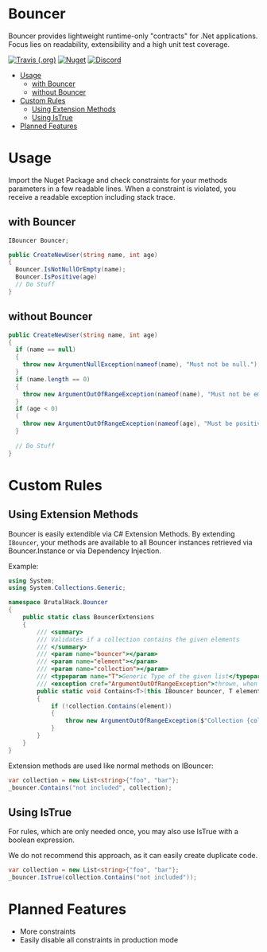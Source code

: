 # Bouncer
Bouncer provides lightweight runtime-only "contracts" for .Net applications. 
Focus lies on readability, extensibility and a high unit test coverage.

[![Travis (.org)](https://img.shields.io/travis/BrutalHack/Bouncer)](https://travis-ci.org/BrutalHack/Bouncer) [![Nuget](https://img.shields.io/nuget/v/BrutalHack.Bouncer?color=green)](https://www.nuget.org/packages/BrutalHack.Bouncer/) [![Discord](https://img.shields.io/discord/371412787731103746?label=Discord)](https://discord.gg/4FmEwGp)

- [Usage](#usage)
  * [with Bouncer](#with-bouncer)
  * [without Bouncer](#without-bouncer)
- [Custom Rules](#custom-rules)
  * [Using Extension Methods](#using-extension-methods)
  * [Using IsTrue](#using-istrue)
- [Planned Features](#planned-features)

# Usage

Import the Nuget Package and check constraints for your methods parameters in a few readable lines.
When a constraint is violated, you receive a readable exception including stack trace.

## with Bouncer
```cs
IBouncer Bouncer;

public CreateNewUser(string name, int age)
{
  Bouncer.IsNotNullOrEmpty(name);
  Bouncer.IsPositive(age)
  // Do Stuff
}
```

## without Bouncer
```cs
public CreateNewUser(string name, int age)
{
  if (name == null)
  {
    throw new ArgumentNullException(nameof(name), "Must not be null.");
  }
  if (name.length == 0)
  {
    throw new ArgumentOutOfRangeException(nameof(name), "Must not be empty.");
  }
  if (age < 0)
  (
    throw new ArgumentOutOfRangeException(nameof(age), "Must be positive.");
  }
  
  // Do Stuff
}
```

# Custom Rules

## Using Extension Methods

Bouncer is easily extendible via C# Extension Methods.
By extending `IBouncer`, your methods are available to all Bouncer instances retrieved via Bouncer.Instance or via  Dependency Injection.

Example:
```cs
using System;
using System.Collections.Generic;

namespace BrutalHack.Bouncer
{
    public static class BouncerExtensions
    {
        /// <summary>
        /// Validates if a collection contains the given elements
        /// </summary>
        /// <param name="bouncer"></param>
        /// <param name="element"></param>
        /// <param name="collection"></param>
        /// <typeparam name="T">Generic Type of the given list</typeparam>
        /// <exception cref="ArgumentOutOfRangeException">thrown, when the list does not contain the given element.</exception>
        public static void Contains<T>(this IBouncer bouncer, T element, ICollection<T> collection)
        {
            if (!collection.Contains(element))
            {
                throw new ArgumentOutOfRangeException($"Collection {collection} must contain Element {element}.");
            }
        }
    }
}
```

Extension methods are used like normal methods on IBouncer:

```cs
var collection = new List<string>{"foo", "bar"};
_bouncer.Contains("not included", collection);
```

## Using IsTrue

For rules, which are only needed once, you may also use IsTrue with a boolean expression.

We do not recommend this approach, as it can easily create duplicate code.

```cs
var collection = new List<string>{"foo", "bar"};
_bouncer.IsTrue(collection.Contains("not included"));
```

# Planned Features

- More constraints
- Easily disable all constraints in production mode
